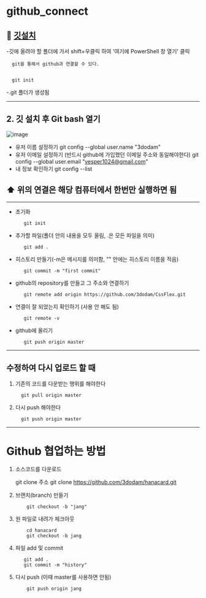 # github_connect

## 🌱 [깃설치](https://git-scm.com.download/win)
   -깃에 올려야 할 폴더에 가서 shift+우클릭 하여 '여기에 PowerShell 창 열기' 클릭
   
      git을 통해서 github과 연결할 수 있다.

   
      git init 
   -.git 폴더가 생성됨
      
---------------

## 2. 깃 설치 후 Git bash 열기
![image](https://user-images.githubusercontent.com/129016953/235417851-d323af2b-ab6d-4bf7-879f-66210e661d2a.png)

* 유저 이름 설정하기
         git config --global user.name "3dodam"
* 유저 이메일 설정하기 (반드시 github에 가입했던 이메일 주소와 동일해야한다)
         git config --global user.email "vesper1024@gmail.com"
* 내 정보 확인하기
         git config --list
         
## ⬆️ 위의 연결은 해당 컴퓨터에서 한번만 실행하면 됨
-----------------------------------------------
* 초기화

         git init
         
* 추가할 파일(폴더 안의 내용을 모두 올림, .은 모든 파일을 의미)

         git add .
         
* 히스토리 만들기(-m은 메시지를 의미함, "" 안에는 히스토리 이름을 적음)

         git commit -m "first commit"
         
* github의 repository를 만들고 그 주소와 연결하기

         git remote add origin https://github.com/3dodam/CssFlex.git
         
* 연결이 잘 되었는지 확인하기 (사용 안 해도 됨)

         git remote -v
         
* github에 올리기

         git push origin master
         
-------------------------------------------------------
## 수정하여 다시 업로드 할 때
1. 기존의 코드를 다운받는 행위를 해야한다
         
         git pull origin master

2. 다시 push 해야한다
         
         git push origin master
                

------------------------------------------------------
# Github 협업하는 방법

1. 소스코드를 다운로드

      git clone 주소
      git clone https://github.com/3dodam/hanacard.git
      
      
2. 브랜치(branch) 만들기

           git checkout -b "jang"
      
3. 원 파일로 내려가 체크아웃

           cd hanacard
           git checkout -b jang
      
4. 파일 add 및 commit

          git add .
          git commit -m "history"
      
5. 다시 push (이때 master를 사용하면 안됨)

           git push origin jang
